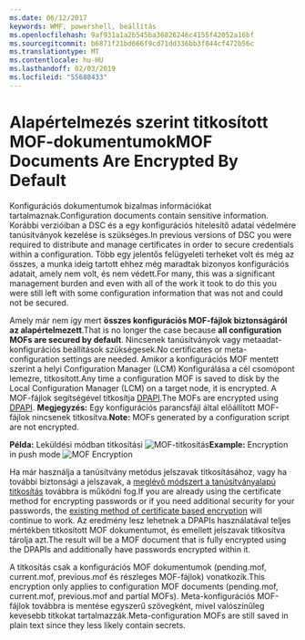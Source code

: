 ```yaml
---
ms.date: 06/12/2017
keywords: WMF, powershell, beállítás
ms.openlocfilehash: 9af931a1a2b545ba36826246c4155f42052a16bf
ms.sourcegitcommit: b6871f21bd666f9cd71dd336bb3f844cf472b56c
ms.translationtype: MT
ms.contentlocale: hu-HU
ms.lasthandoff: 02/03/2019
ms.locfileid: "55688433"
---
```

# <a name="mof-documents-are-encrypted-by-default"></a><span data-ttu-id="d46a1-102">Alapértelmezés szerint titkosított MOF-dokumentumok</span><span class="sxs-lookup"><span data-stu-id="d46a1-102">MOF Documents Are Encrypted By Default</span></span>

<span data-ttu-id="d46a1-103">Konfigurációs dokumentumok bizalmas információkat tartalmaznak.</span><span class="sxs-lookup"><span data-stu-id="d46a1-103">Configuration documents contain sensitive information.</span></span> <span data-ttu-id="d46a1-104">Korábbi verzióiban a DSC és a egy konfigurációs hitelesítő adatai védelmére tanúsítványok kezelése is szükséges.</span><span class="sxs-lookup"><span data-stu-id="d46a1-104">In previous versions of DSC you were required to distribute and manage certificates in order to secure credentials within a configuration.</span></span> <span data-ttu-id="d46a1-105">Több egy jelentős felügyeleti terheket volt és még az összes, a munka ideig tartott ehhez még maradtak bizonyos konfigurációs adatait, amely nem volt, és nem védett.</span><span class="sxs-lookup"><span data-stu-id="d46a1-105">For many, this was a significant management burden and even with all of the work it took to do this you were still left with some configuration information that was not and could not be secured.</span></span>

<span data-ttu-id="d46a1-106">Amely már nem így mert **összes konfigurációs MOF-fájlok biztonságáról az alapértelmezett**.</span><span class="sxs-lookup"><span data-stu-id="d46a1-106">That is no longer the case because **all configuration MOFs are secured by default**.</span></span> <span data-ttu-id="d46a1-107">Nincsenek tanúsítványok vagy metaadat-konfigurációs beállítások szükségesek.</span><span class="sxs-lookup"><span data-stu-id="d46a1-107">No certificates or meta-configuration settings are needed.</span></span> <span data-ttu-id="d46a1-108">Amikor a konfigurációs MOF mentett szerint a helyi Configuration Manager (LCM) Konfigurálása a cél csomópont lemezre, titkosított.</span><span class="sxs-lookup"><span data-stu-id="d46a1-108">Any time a configuration MOF is saved to disk by the Local Configuration Manager (LCM) on a target node, it is encrypted.</span></span> <span data-ttu-id="d46a1-109">A MOF-fájlok segítségével titkosítja [DPAPI](https://msdn.microsoft.com/library/ms995355.aspx).</span><span class="sxs-lookup"><span data-stu-id="d46a1-109">The MOFs are encrypted using [DPAPI](https://msdn.microsoft.com/library/ms995355.aspx).</span></span> <span data-ttu-id="d46a1-110">**Megjegyzés:** Egy konfigurációs parancsfájl által előállított MOF-fájlok nincsenek titkosítva.</span><span class="sxs-lookup"><span data-stu-id="d46a1-110">**Note:** MOFs generated by a configuration script are not encrypted.</span></span>

<span data-ttu-id="d46a1-111">**Példa:** Leküldési módban titkosítási ![MOF-titkosítás](../images/MOF_Encryption.jpg)</span><span class="sxs-lookup"><span data-stu-id="d46a1-111">**Example:** Encryption in push mode ![MOF Encryption](../images/MOF_Encryption.jpg)</span></span>

<span data-ttu-id="d46a1-112">Ha már használja a tanúsítvány metódus jelszavak titkosításához, vagy ha további biztonsági a jelszavak, a [meglévő módszert a tanúsítványalapú titkosítás](https://msdn.microsoft.com/powershell/dsc/securemof) továbbra is működni fog.</span><span class="sxs-lookup"><span data-stu-id="d46a1-112">If you are already using the certificate method for encrypting passwords or if you need additional security for your passwords, the [existing method of certificate based encryption](https://msdn.microsoft.com/powershell/dsc/securemof) will continue to work.</span></span> <span data-ttu-id="d46a1-113">Az eredmény lesz lehetnek a DPAPIs használatával teljes mértékben titkosított MOF dokumentumot, és emellett jelszavak titkosítva tárolja azt.</span><span class="sxs-lookup"><span data-stu-id="d46a1-113">The result will be a MOF document that is fully encrypted using the DPAPIs and additionally have passwords encrypted within it.</span></span>

<span data-ttu-id="d46a1-114">A titkosítás csak a konfigurációs MOF dokumentumok (pending.mof, current.mof, previous.mof és részleges MOF-fájlok) vonatkozik.</span><span class="sxs-lookup"><span data-stu-id="d46a1-114">This encryption only applies to configuration MOF documents (pending.mof, current.mof, previous.mof and partial MOFs).</span></span> <span data-ttu-id="d46a1-115">Meta-konfigurációs MOF-fájlok továbbra is mentése egyszerű szövegként, mivel valószínűleg kevesebb titkokat tartalmazzák.</span><span class="sxs-lookup"><span data-stu-id="d46a1-115">Meta-configuration MOFs are still saved in plain text since they less likely contain secrets.</span></span>
